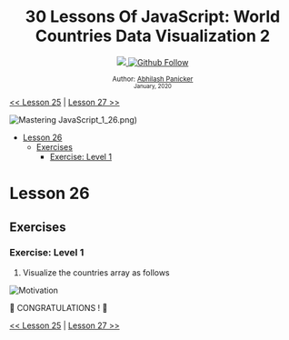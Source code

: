 <div align="center">
  <h1> 30 Lessons Of JavaScript: World Countries Data Visualization 2 </h1>
  <a class="header-badge" target="_blank" href="https://www.linkedin.com/in/abhilash-panicker-68952b159/">
  <img src="https://img.shields.io/badge/style--5eba00.svg?label=LinkedIn&logo=linkedin&style=social">
  </a>
  <a class="header-badge" target="_blank" href="https://github.com/abpanic/">
  <img alt="Github Follow" src="https://img.shields.io/github/followers/abpanic?style=social">
  </a>

<sub>Author:
<a href="https://dbugr.vercel.app/" target="_blank">Abhilash Panicker</a><br>
<small> January, 2020</small>
</sub>

</div>

[<< Lesson 25](../25_Lesson_World_countries_data_visualization_1/25_Lesson_world_countries_data_visualization_1.md) | [Lesson 27 >>](../27_Lesson_Mini_project_portfolio/27_Lesson_mini_project_portfolio.md)

![Mastering JavaScript](../images/banners/MasteringJavscript.png)_1_26.png)

- [Lesson 26](#Lesson-26)
  - [Exercises](#exercises)
    - [Exercise: Level 1](#exercise-level-1)

# Lesson 26

## Exercises

### Exercise: Level 1

1. Visualize the countries array as follows

![Motivation](./../images/projects/dom_mini_project_countries_Lesson_6.1.gif)

🎉 CONGRATULATIONS ! 🎉

[<< Lesson 25](../25_Lesson_World_countries_data_visualization_1/25_Lesson_world_countries_data_visualization_1.md) | [Lesson 27 >>](../27_Lesson_Mini_project_portfolio/27_Lesson_mini_project_portfolio.md)

